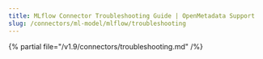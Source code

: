 ```yaml
---
title: MLflow Connector Troubleshooting Guide | OpenMetadata Support
slug: /connectors/ml-model/mlflow/troubleshooting
---
```


{% partial file="/v1.9/connectors/troubleshooting.md" /%}
